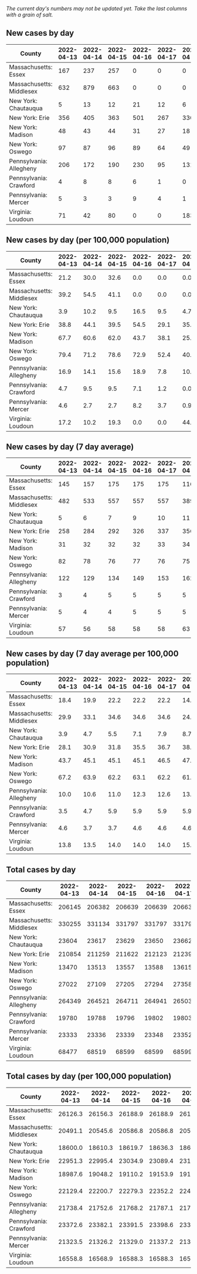 _The current day's numbers may not be updated yet. Take the last columns with a grain of salt._
## New cases by day

| County | 2022-04-13 | 2022-04-14 | 2022-04-15 | 2022-04-16 | 2022-04-17 | 2022-04-18 | 2022-04-19 |
| --- | --- | --- | --- | --- | --- | --- | --- |
| Massachusetts: Essex | 167 | 237 | 257 | 0 | 0 | 0 |  |
| Massachusetts: Middlesex | 632 | 879 | 663 | 0 | 0 | 0 |  |
| New York: Chautauqua | 5 | 13 | 12 | 21 | 12 | 6 |  |
| New York: Erie | 356 | 405 | 363 | 501 | 267 | 330 |  |
| New York: Madison | 48 | 43 | 44 | 31 | 27 | 18 |  |
| New York: Oswego | 97 | 87 | 96 | 89 | 64 | 49 |  |
| Pennsylvania: Allegheny | 206 | 172 | 190 | 230 | 95 | 131 |  |
| Pennsylvania: Crawford | 4 | 8 | 8 | 6 | 1 | 0 |  |
| Pennsylvania: Mercer | 5 | 3 | 3 | 9 | 4 | 1 |  |
| Virginia: Loudoun | 71 | 42 | 80 | 0 | 0 | 183 |  |

## New cases by day (per 100,000 population)

| County | 2022-04-13 | 2022-04-14 | 2022-04-15 | 2022-04-16 | 2022-04-17 | 2022-04-18 | 2022-04-19 |
| --- | --- | --- | --- | --- | --- | --- | --- |
| Massachusetts: Essex | 21.2 | 30.0 | 32.6 | 0.0 | 0.0 | 0.0 |  |
| Massachusetts: Middlesex | 39.2 | 54.5 | 41.1 | 0.0 | 0.0 | 0.0 |  |
| New York: Chautauqua | 3.9 | 10.2 | 9.5 | 16.5 | 9.5 | 4.7 |  |
| New York: Erie | 38.8 | 44.1 | 39.5 | 54.5 | 29.1 | 35.9 |  |
| New York: Madison | 67.7 | 60.6 | 62.0 | 43.7 | 38.1 | 25.4 |  |
| New York: Oswego | 79.4 | 71.2 | 78.6 | 72.9 | 52.4 | 40.1 |  |
| Pennsylvania: Allegheny | 16.9 | 14.1 | 15.6 | 18.9 | 7.8 | 10.8 |  |
| Pennsylvania: Crawford | 4.7 | 9.5 | 9.5 | 7.1 | 1.2 | 0.0 |  |
| Pennsylvania: Mercer | 4.6 | 2.7 | 2.7 | 8.2 | 3.7 | 0.9 |  |
| Virginia: Loudoun | 17.2 | 10.2 | 19.3 | 0.0 | 0.0 | 44.3 |  |

## New cases by day (7 day average)

| County | 2022-04-13 | 2022-04-14 | 2022-04-15 | 2022-04-16 | 2022-04-17 | 2022-04-18 | 2022-04-19 |
| --- | --- | --- | --- | --- | --- | --- | --- |
| Massachusetts: Essex | 145 | 157 | 175 | 175 | 175 | 116 |  |
| Massachusetts: Middlesex | 482 | 533 | 557 | 557 | 557 | 389 |  |
| New York: Chautauqua | 5 | 6 | 7 | 9 | 10 | 11 |  |
| New York: Erie | 258 | 284 | 292 | 326 | 337 | 356 |  |
| New York: Madison | 31 | 32 | 32 | 32 | 33 | 34 |  |
| New York: Oswego | 82 | 78 | 76 | 77 | 76 | 75 |  |
| Pennsylvania: Allegheny | 122 | 129 | 134 | 149 | 153 | 162 |  |
| Pennsylvania: Crawford | 3 | 4 | 5 | 5 | 5 | 5 |  |
| Pennsylvania: Mercer | 5 | 4 | 4 | 5 | 5 | 5 |  |
| Virginia: Loudoun | 57 | 56 | 58 | 58 | 58 | 63 |  |

## New cases by day (7 day average per 100,000 population)

| County | 2022-04-13 | 2022-04-14 | 2022-04-15 | 2022-04-16 | 2022-04-17 | 2022-04-18 | 2022-04-19 |
| --- | --- | --- | --- | --- | --- | --- | --- |
| Massachusetts: Essex | 18.4 | 19.9 | 22.2 | 22.2 | 22.2 | 14.7 |  |
| Massachusetts: Middlesex | 29.9 | 33.1 | 34.6 | 34.6 | 34.6 | 24.1 |  |
| New York: Chautauqua | 3.9 | 4.7 | 5.5 | 7.1 | 7.9 | 8.7 |  |
| New York: Erie | 28.1 | 30.9 | 31.8 | 35.5 | 36.7 | 38.8 |  |
| New York: Madison | 43.7 | 45.1 | 45.1 | 45.1 | 46.5 | 47.9 |  |
| New York: Oswego | 67.2 | 63.9 | 62.2 | 63.1 | 62.2 | 61.4 |  |
| Pennsylvania: Allegheny | 10.0 | 10.6 | 11.0 | 12.3 | 12.6 | 13.3 |  |
| Pennsylvania: Crawford | 3.5 | 4.7 | 5.9 | 5.9 | 5.9 | 5.9 |  |
| Pennsylvania: Mercer | 4.6 | 3.7 | 3.7 | 4.6 | 4.6 | 4.6 |  |
| Virginia: Loudoun | 13.8 | 13.5 | 14.0 | 14.0 | 14.0 | 15.2 |  |

## Total cases by day

| County | 2022-04-13 | 2022-04-14 | 2022-04-15 | 2022-04-16 | 2022-04-17 | 2022-04-18 | 2022-04-19 |
| --- | --- | --- | --- | --- | --- | --- | --- |
| Massachusetts: Essex | 206145 | 206382 | 206639 | 206639 | 206639 | 206639 |  |
| Massachusetts: Middlesex | 330255 | 331134 | 331797 | 331797 | 331797 | 331797 |  |
| New York: Chautauqua | 23604 | 23617 | 23629 | 23650 | 23662 | 23668 |  |
| New York: Erie | 210854 | 211259 | 211622 | 212123 | 212390 | 212720 |  |
| New York: Madison | 13470 | 13513 | 13557 | 13588 | 13615 | 13633 |  |
| New York: Oswego | 27022 | 27109 | 27205 | 27294 | 27358 | 27407 |  |
| Pennsylvania: Allegheny | 264349 | 264521 | 264711 | 264941 | 265036 | 265167 |  |
| Pennsylvania: Crawford | 19780 | 19788 | 19796 | 19802 | 19803 | 19803 |  |
| Pennsylvania: Mercer | 23333 | 23336 | 23339 | 23348 | 23352 | 23353 |  |
| Virginia: Loudoun | 68477 | 68519 | 68599 | 68599 | 68599 | 68782 |  |

## Total cases by day (per 100,000 population)

| County | 2022-04-13 | 2022-04-14 | 2022-04-15 | 2022-04-16 | 2022-04-17 | 2022-04-18 | 2022-04-19 |
| --- | --- | --- | --- | --- | --- | --- | --- |
| Massachusetts: Essex | 26126.3 | 26156.3 | 26188.9 | 26188.9 | 26188.9 | 26188.9 |  |
| Massachusetts: Middlesex | 20491.1 | 20545.6 | 20586.8 | 20586.8 | 20586.8 | 20586.8 |  |
| New York: Chautauqua | 18600.0 | 18610.3 | 18619.7 | 18636.3 | 18645.7 | 18650.5 |  |
| New York: Erie | 22951.3 | 22995.4 | 23034.9 | 23089.4 | 23118.5 | 23154.4 |  |
| New York: Madison | 18987.6 | 19048.2 | 19110.2 | 19153.9 | 19192.0 | 19217.4 |  |
| New York: Oswego | 22129.4 | 22200.7 | 22279.3 | 22352.2 | 22404.6 | 22444.7 |  |
| Pennsylvania: Allegheny | 21738.4 | 21752.6 | 21768.2 | 21787.1 | 21794.9 | 21805.7 |  |
| Pennsylvania: Crawford | 23372.6 | 23382.1 | 23391.5 | 23398.6 | 23399.8 | 23399.8 |  |
| Pennsylvania: Mercer | 21323.5 | 21326.2 | 21329.0 | 21337.2 | 21340.8 | 21341.8 |  |
| Virginia: Loudoun | 16558.8 | 16568.9 | 16588.3 | 16588.3 | 16588.3 | 16632.5 |  |
